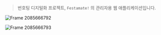 > 번호팅 디지털화 프로젝트, `Festamate!` 의 관리자용 웹 애플리케이션입니다.

![Frame 2085666792](https://github.com/user-attachments/assets/427622a8-8cfd-486b-a89c-d34ed41f0f44)

![Frame 2085666793](https://github.com/user-attachments/assets/e7d304a5-b711-4cbd-8322-b8553705ee35)
